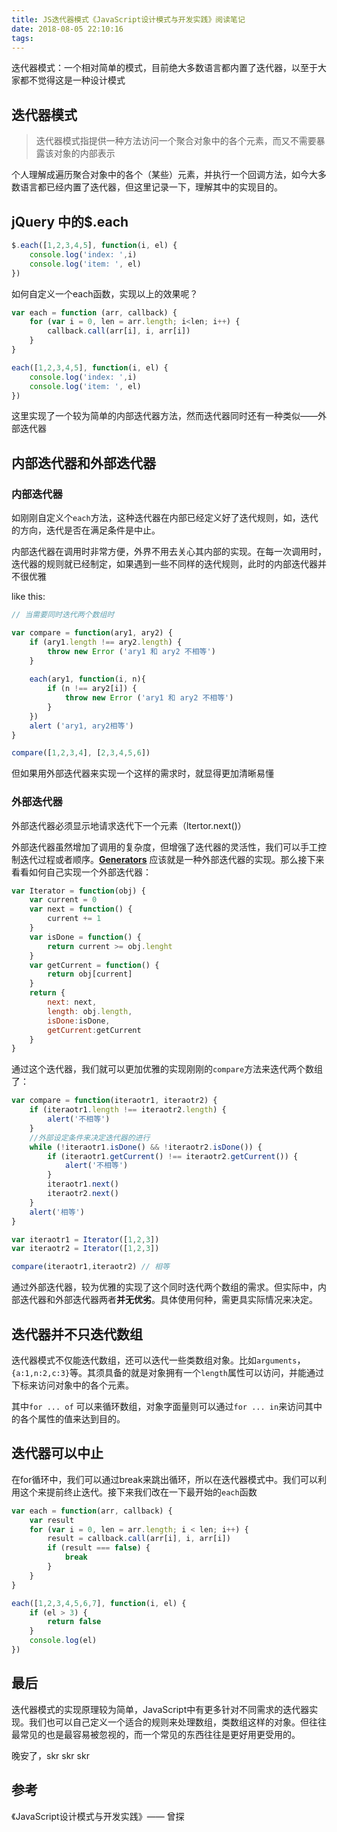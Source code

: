```yaml
---
title: JS迭代器模式《JavaScript设计模式与开发实践》阅读笔记
date: 2018-08-05 22:10:16
tags:
---
```


迭代器模式：一个相对简单的模式，目前绝大多数语言都内置了迭代器，以至于大家都不觉得这是一种设计模式

<!-- more -->

## 迭代器模式

> 迭代器模式指提供一种方法访问一个聚合对象中的各个元素，而又不需要暴露该对象的内部表示

个人理解成遍历聚合对象中的各个（某些）元素，并执行一个回调方法，如今大多数语言都已经内置了迭代器，但这里记录一下，理解其中的实现目的。

## jQuery 中的$.each

```javascript
$.each([1,2,3,4,5], function(i, el) {
    console.log('index: ',i)
    console.log('item: ', el)
})
```

如何自定义一个each函数，实现以上的效果呢？

```javascript
var each = function (arr, callback) {
    for (var i = 0, len = arr.length; i<len; i++) {
		callback.call(arr[i], i, arr[i])
    }
}

each([1,2,3,4,5], function(i, el) {
    console.log('index: ',i)
    console.log('item: ', el)
})
```

这里实现了一个较为简单的内部迭代器方法，然而迭代器同时还有一种类似——外部迭代器

## 内部迭代器和外部迭代器

### 内部迭代器

如刚刚自定义个`each`方法，这种迭代器在内部已经定义好了迭代规则，如，迭代的方向，迭代是否在满足条件是中止。

内部迭代器在调用时非常方便，外界不用去关心其内部的实现。在每一次调用时，迭代器的规则就已经制定，如果遇到一些不同样的迭代规则，此时的内部迭代器并不很优雅

like this:

```javascript
// 当需要同时迭代两个数组时

var compare = function(ary1, ary2) {
    if (ary1.length !== ary2.length) {
        throw new Error ('ary1 和 ary2 不相等')
    }
    
    each(ary1, function(i, n){
        if (n !== ary2[i]) {
            throw new Error ('ary1 和 ary2 不相等')
        }
    })
    alert ('ary1, ary2相等')
}

compare([1,2,3,4], [2,3,4,5,6])
```

但如果用外部迭代器来实现一个这样的需求时，就显得更加清晰易懂

### 外部迭代器

外部迭代器必须显示地请求迭代下一个元素（ltertor.next()）

外部迭代器虽然增加了调用的复杂度，但增强了迭代器的灵活性，我们可以手工控制迭代过程或者顺序。[**Generators**](https://developer.mozilla.org/zh-CN/docs/Web/JavaScript/Guide/Iterators_and_Generators#%E7%94%9F%E6%88%90%E5%99%A8) 应该就是一种外部迭代器的实现。那么接下来看看如何自己实现一个外部迭代器：

```javascript
var Iterator = function(obj) {
    var current = 0
    var next = function() {
        current += 1
    }
    var isDone = function() {
        return current >= obj.lenght
    }
    var getCurrent = function() {
        return obj[current]
    }
    return {
        next: next,
        length: obj.length,
        isDone:isDone,
        getCurrent:getCurrent
    }
}
```

通过这个迭代器，我们就可以更加优雅的实现刚刚的`compare`方法来迭代两个数组了：

``` javascript
var compare = function(iteraotr1, iteraotr2) {
    if (iteraotr1.length !== iteraotr2.length) {
        alert('不相等')
    }
    //外部设定条件来决定迭代器的进行
    while (!iteraotr1.isDone() && !iteraotr2.isDone()) {
        if (iteraotr1.getCurrent() !== iteraotr2.getCurrent()) {
            alert('不相等')
        }
        iteraotr1.next()
        iteraotr2.next()
    }
    alert('相等')
}

var iteraotr1 = Iterator([1,2,3])
var iteraotr2 = Iterator([1,2,3])

compare(iteraotr1,iteraotr2) // 相等
```

通过外部迭代器，较为优雅的实现了这个同时迭代两个数组的需求。但实际中，内部迭代器和外部迭代器两者**并无优劣**。具体使用何种，需更具实际情况来决定。



## 迭代器并不只迭代数组

迭代器模式不仅能迭代数组，还可以迭代一些类数组对象。比如`arguments`，`{a:1,n:2,c:3}`等。其须具备的就是对象拥有一个`length`属性可以访问，并能通过下标来访问对象中的各个元素。

其中`for ... of` 可以来循环数组，对象字面量则可以通过`for ... in`来访问其中的各个属性的值来达到目的。





## 迭代器可以中止

在for循环中，我们可以通过break来跳出循环，所以在迭代器模式中。我们可以利用这个来提前终止迭代。接下来我们改在一下最开始的`each`函数

```javascript
var each = function(arr, callback) {
    var result
    for (var i = 0, len = arr.length; i < len; i++) {
        result = callback.call(arr[i], i, arr[i])
        if (result === false) {
            break
        }
    }
}

each([1,2,3,4,5,6,7], function(i, el) {
    if (el > 3) {
        return false
    }
    console.log(el)
})
```



## 最后

迭代器模式的实现原理较为简单，JavaScript中有更多针对不同需求的迭代器实现。我们也可以自己定义一个适合的规则来处理数组，类数组这样的对象。但往往最常见的也是最容易被忽视的，而一个常见的东西往往是更好用更受用的。

晚安了，skr skr skr



## 参考

《JavaScript设计模式与开发实践》—— 曾探

